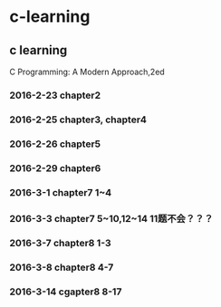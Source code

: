 # c-learning
c learning
------------------------------------
C Programming: A Modern Approach,2ed

### 2016-2-23 chapter2

### 2016-2-25 chapter3, chapter4

### 2016-2-26 chapter5

### 2016-2-29 chapter6

### 2016-3-1 chapter7 1~4

### 2016-3-3 chapter7 5~10,12~14 11题不会？？？

### 2016-3-7 chapter8 1-3

### 2016-3-8 chapter8 4-7

### 2016-3-14 cgapter8 8-17
